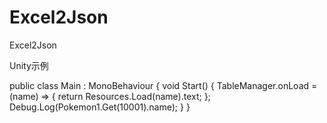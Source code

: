 # Excel2Json
Excel2Json

Unity示例

public class Main : MonoBehaviour
{
    void Start()
    {
        TableManager.onLoad = (name) => { return Resources.Load<TextAsset>(name).text; };
        Debug.Log(Pokemon1.Get(10001).name);
    }
}

